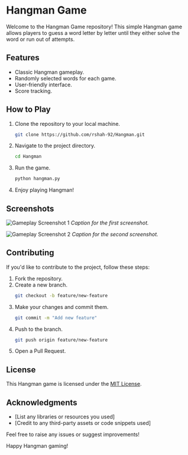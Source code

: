 # Hangman Game

Welcome to the Hangman Game repository! This simple Hangman game allows players to guess a word letter by letter until they either solve the word or run out of attempts.

## Features

- Classic Hangman gameplay.
- Randomly selected words for each game.
- User-friendly interface.
- Score tracking.

## How to Play

1. Clone the repository to your local machine.
    ```bash
    git clone https://github.com/rshah-92/Hangman.git
    ```

2. Navigate to the project directory.
    ```bash
    cd Hangman
    ```

3. Run the game.
    ```bash
    python hangman.py
    ```

4. Enjoy playing Hangman!

## Screenshots

![Gameplay Screenshot 1](screenshots/gameplay_1.png)
*Caption for the first screenshot.*

![Gameplay Screenshot 2](screenshots/gameplay_2.png)
*Caption for the second screenshot.*

## Contributing

If you'd like to contribute to the project, follow these steps:

1. Fork the repository.
2. Create a new branch.
    ```bash
    git checkout -b feature/new-feature
    ```
3. Make your changes and commit them.
    ```bash
    git commit -m "Add new feature"
    ```
4. Push to the branch.
    ```bash
    git push origin feature/new-feature
    ```
5. Open a Pull Request.

## License

This Hangman game is licensed under the [MIT License](LICENSE).

## Acknowledgments

- [List any libraries or resources you used]
- [Credit to any third-party assets or code snippets used]

Feel free to raise any issues or suggest improvements!

Happy Hangman gaming!
